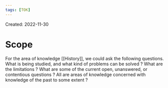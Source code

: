 ```yaml
---
tags: [TOK] 
---
```

Created: 2022-11-30

# Scope

For the area of knowledge [[History]], we could ask the following questions. 
What is being studied, and what kind of problems can be solved ? 
What are the limitations ?
What are some of the current open, unanswered, or contentious questions ?
All are areas of knowledge concerned with knowledge of the past to some extent ?


